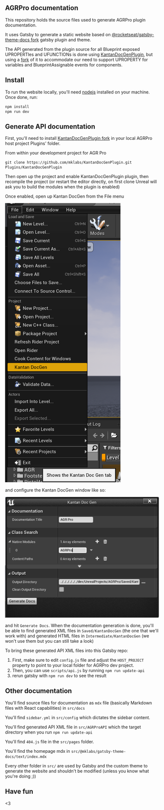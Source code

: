 ## AGRPro documentation

This repository holds the source files used to generate AGRPro plugin documentation.

It uses Gatsby to generate a static website based on [@rocketseat/gatsby-theme-docs fork](https://github.com/mklabs/gatsby-themes/tree/main/%40rocketseat/gatsby-theme-docs) gatsby plugin and theme.

The API generated from the plugin source for all Blueprint exposed UPROPERTIes and UFUNCTIONs is done using [KantanDocGenPlugin](https://github.com/kamrann/KantanDocGenPlugin), but using a [fork](https://github.com/mklabs/KantanDocGenPlugin) of it to accommodate our need to support UPROPERTY for variables and BlueprintAssignable events for components.

## Install

To run the website locally, you'll need [nodejs](https://nodejs.org/en/) installed on your machine. Once done, run:

```
npm install
npm run dev
```

## Generate API documentation

First, you'll need to install [KantanDocGenPlugin fork](https://github.com/mklabs/KantanDocGenPlugin) in your local AGRPro host project Plugins' folder.

From within your development project for AGR Pro

```
git clone https://github.com/mklabs/KantanDocGenPlugin.git Plugins/KantanDocGenPlugin
```

Then open up the project and enable KantanDocGenPlugin plugin, then recompile the project (or restart the editor directly, on first clone Unreal will ask you to build the modules when the plugin is enabled)

Once enabled, open up Kantan DocGen from the File menu

![](file_menu.png)

and configure the Kantan DocGen window like so:

![](KantanDocGen_window.png)

and hit `Generate Docs`. When the documentation generation is done, you'll be able to find generated XML files in `Saved/KantanDocGen` (the one that we'll work with) and generated HTML files in `Intermediate/KantanDocGen` (we won't use them but you can still take a look)

To bring these generated API XML files into this Gatsby repo:

1. First, make sure to edit `config.js` file and adjust the `HOST_PROJECT` property to point to your local folder for AGRPro dev project.
2. Then, you can use `scripts/api.js` by running `npm run update-api`
3. rerun gatsby with `npm run dev` to see the result

## Other documentation

You'll find source files for documentation as `mdx` file (basically Markdown files with React capabilities) in `src/docs`

You'll find `sidebar.yml` in `src/config` which dictates the sidebar content.

You'll find generated API XML file in `src/AGRProAPI` which the target directory when you run `npm run update-api`

You'll find `404.js` file in the `src/pages` folder.

You'll find the homepage mdx in `src/@mklabs/gatsby-theme-docs/text/index.mdx`

Every other folder in `src/` are used by Gatsby and the custom theme to generate the website and shouldn't be modified (unless you know what you're doing ;))

## Have fun

<3